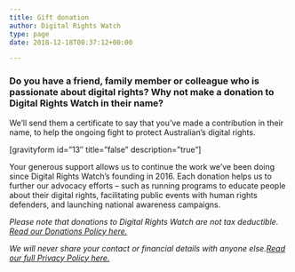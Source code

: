 ```yaml
---
title: Gift donation
author: Digital Rights Watch
type: page
date: 2018-12-18T00:37:12+00:00

---
```

### Do you have a friend, family member or colleague who is passionate about digital rights? Why not make a donation to Digital Rights Watch in their name?  


We&#8217;ll send them a certificate to say that you&#8217;ve made a contribution in their name, to help the ongoing fight to protect Australian&#8217;s digital rights.  


[gravityform id=&#8221;13&#8243; title=&#8221;false&#8221; description=&#8221;true&#8221;]

Your generous support allows us to continue the work we&#8217;ve been doing since Digital Rights Watch&#8217;s founding in 2016. Each donation helps us to further our advocacy efforts &#8211; such as running programs to educate people about their digital rights, facilitating public events with human rights defenders, and launching national awareness campaigns.

_Please note that donations to Digital Rights Watch are not tax deductible. [Read our Donations Policy here.][1]_

_We will never share your contact or financial details with anyone else.[Read our full Privacy Policy here.][2]_

 [1]: https://digitalrightswatch.org.au/about/donations-policy/
 [2]: https://digitalrightswatch.org.au/privacy-policy/